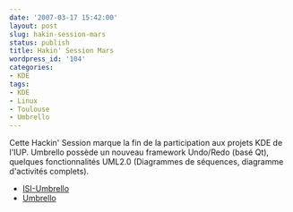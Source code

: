 ```yaml
---
date: '2007-03-17 15:42:00'
layout: post
slug: hakin-session-mars
status: publish
title: Hakin' Session Mars
wordpress_id: '104'
categories:
- KDE
tags:
- KDE
- Linux
- Toulouse
- Umbrello
---
```


Cette Hackin' Session marque la fin de la participation aux projets KDE de l'IUP. Umbrello possède un nouveau framework Undo/Redo (basé Qt), quelques fonctionnalités UML2.0 (Diagrammes de séquences, diagramme d'activités complets).

  * [ISI-Umbrello](http://umbrello.tuxfamilly.org/)	
  * [Umbrello](http://uml.sf.net/)


